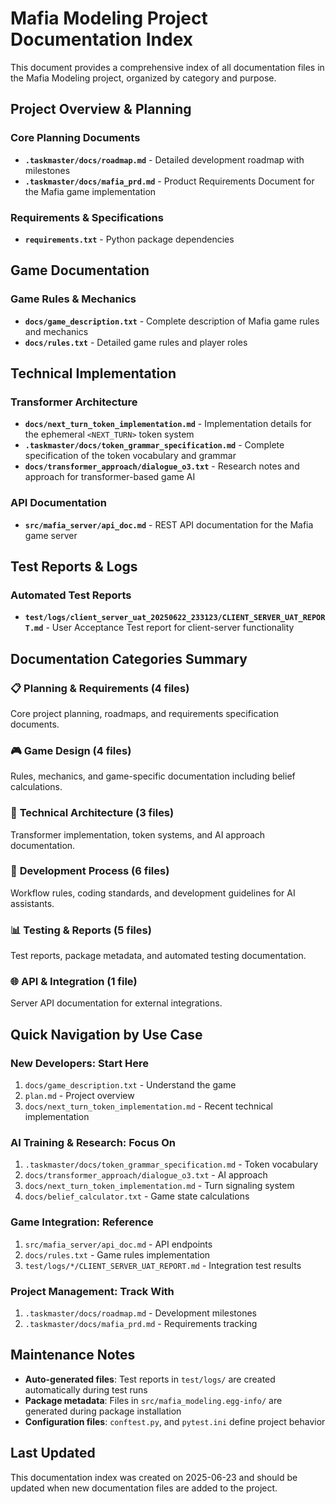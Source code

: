 # Mafia Modeling Project Documentation Index

This document provides a comprehensive index of all documentation files in the Mafia Modeling project, organized by category and purpose.

## Project Overview & Planning

### Core Planning Documents
- **`.taskmaster/docs/roadmap.md`** - Detailed development roadmap with milestones
- **`.taskmaster/docs/mafia_prd.md`** - Product Requirements Document for the Mafia game implementation

### Requirements & Specifications
- **`requirements.txt`** - Python package dependencies


## Game Documentation

### Game Rules & Mechanics
- **`docs/game_description.txt`** - Complete description of Mafia game rules and mechanics
- **`docs/rules.txt`** - Detailed game rules and player roles


## Technical Implementation

### Transformer Architecture
- **`docs/next_turn_token_implementation.md`** - Implementation details for the ephemeral `<NEXT_TURN>` token system
- **`.taskmaster/docs/token_grammar_specification.md`** - Complete specification of the token vocabulary and grammar
- **`docs/transformer_approach/dialogue_o3.txt`** - Research notes and approach for transformer-based game AI

### API Documentation
- **`src/mafia_server/api_doc.md`** - REST API documentation for the Mafia game server

## Test Reports & Logs

### Automated Test Reports
- **`test/logs/client_server_uat_20250622_233123/CLIENT_SERVER_UAT_REPORT.md`** - User Acceptance Test report for client-server functionality

## Documentation Categories Summary

### 📋 **Planning & Requirements** (4 files)
Core project planning, roadmaps, and requirements specification documents.

### 🎮 **Game Design** (4 files) 
Rules, mechanics, and game-specific documentation including belief calculations.

### 🤖 **Technical Architecture** (3 files)
Transformer implementation, token systems, and AI approach documentation.

### 🔧 **Development Process** (6 files)
Workflow rules, coding standards, and development guidelines for AI assistants.

### 📊 **Testing & Reports** (5 files)
Test reports, package metadata, and automated testing documentation.

### 🌐 **API & Integration** (1 file)
Server API documentation for external integrations.

## Quick Navigation by Use Case

### **New Developers**: Start Here
1. `docs/game_description.txt` - Understand the game
2. `plan.md` - Project overview
4. `docs/next_turn_token_implementation.md` - Recent technical implementation

### **AI Training & Research**: Focus On
1. `.taskmaster/docs/token_grammar_specification.md` - Token vocabulary
2. `docs/transformer_approach/dialogue_o3.txt` - AI approach
3. `docs/next_turn_token_implementation.md` - Turn signaling system
4. `docs/belief_calculator.txt` - Game state calculations

### **Game Integration**: Reference
1. `src/mafia_server/api_doc.md` - API endpoints
2. `docs/rules.txt` - Game rules implementation
3. `test/logs/*/CLIENT_SERVER_UAT_REPORT.md` - Integration test results

### **Project Management**: Track With
1. `.taskmaster/docs/roadmap.md` - Development milestones
2. `.taskmaster/docs/mafia_prd.md` - Requirements tracking

## Maintenance Notes

- **Auto-generated files**: Test reports in `test/logs/` are created automatically during test runs
- **Package metadata**: Files in `src/mafia_modeling.egg-info/` are generated during package installation
- **Configuration files**: `conftest.py`, and `pytest.ini` define project behavior

## Last Updated
This documentation index was created on 2025-06-23 and should be updated when new documentation files are added to the project.

